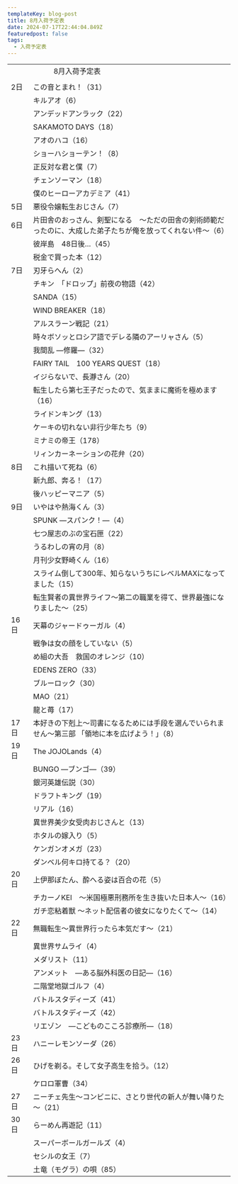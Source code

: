 ```yaml
---
templateKey: blog-post
title: 8月入荷予定表
date: 2024-07-17T22:44:04.849Z
featuredpost: false
tags:
  - 入荷予定表
---
```



<!--\[if !mso]>
<style>
v\:* {behavior:url(#default#VML);}
o\:* {behavior:url(#default#VML);}
x\:* {behavior:url(#default#VML);}
.shape {behavior:url(#default#VML);}
</style>
<!\[endif]-->

|                        |                                                         |
| ---------------------- | ------------------------------------------------------- |
| <!--StartFragment-->　　 | 　       8月入荷予定表                                         |
|                        |                                                         |
| 2日                     | この音とまれ！（31）                                             |
| 　                      | キルアオ（6）                                                 |
| 　                      | アンデッドアンラック（22）                                          |
| 　                      | SAKAMOTO DAYS（18）                                       |
| 　                      | アオのハコ（16）                                               |
| 　                      | ショーハショーテン！（8）                                           |
| 　                      | 正反対な君と僕（7）                                              |
| 　                      | チェンソーマン（18）                                             |
| 　                      | 僕のヒーローアカデミア（41）                                         |
| 5日                     | 悪役令嬢転生おじさん（7）                                           |
| 6日                     | 片田舎のおっさん、剣聖になる　～ただの田舎の剣術師範だったのに、大成した弟子たちが俺を放ってくれない件～（6） |
| 　                      | 彼岸島　48日後…（45）                                           |
| 　                      | 税金で買った本（12）                                             |
| 7日                     | 刃牙らへん（2）                                                |
| 　                      | チキン　「ドロップ」前夜の物語（42）                                     |
| 　                      | SANDA（15）                                               |
| 　                      | WIND BREAKER（18）                                        |
| 　                      | アルスラーン戦記（21）                                            |
| 　                      | 時々ボソッとロシア語でデレる隣のアーリャさん（5）                               |
| 　                      | 我間乱 ―修羅―（32）                                            |
| 　                      | FAIRY TAIL　100 YEARS QUEST（18）                          |
| 　                      | イジらないで、長瀞さん（20）                                         |
| 　                      | 転生したら第七王子だったので、気ままに魔術を極めます（16）                          |
| 　                      | ライドンキング（13）                                             |
| 　                      | ケーキの切れない非行少年たち（9）                                       |
| 　                      | ミナミの帝王（178）                                             |
| 　                      | リィンカーネーションの花弁（20）                                       |
| 8日                     | これ描いて死ね（6）                                              |
| 　                      | 新九郎、奔る！（17）                                             |
| 　                      | 後ハッピーマニア（5）                                             |
| 9日                     | いやはや熱海くん（3）                                             |
| 　                      | SPUNK ―スパンク！―（4）                                        |
| 　                      | 七つ屋志のぶの宝石匣（22）                                          |
| 　                      | うるわしの宵の月（8）                                             |
| 　                      | 月刊少女野崎くん（16）                                            |
| 　                      | スライム倒して300年、知らないうちにレベルMAXになってました（15）                    |
| 　                      | 転生賢者の異世界ライフ～第二の職業を得て、世界最強になりました～（25）                    |
| 16日                    | 天幕のジャードゥーガル（4）                                          |
| 　                      | 戦争は女の顔をしていない（5）                                         |
| 　                      | め組の大吾　救国のオレンジ（10）                                       |
| 　                      | EDENS ZERO（33）                                          |
| 　                      | ブルーロック（30）                                              |
| 　                      | MAO（21）                                                 |
| 　                      | 龍と苺（17）                                                 |
| 17日                    | 本好きの下剋上～司書になるためには手段を選んでいられません～第三部 「領地に本を広げよう！」（8）       |
| 19日                    | The JOJOLands（4）                                        |
| 　                      | BUNGO ―ブンゴ―（39）                                         |
| 　                      | 銀河英雄伝説（30）                                              |
| 　                      | ドラフトキング（19）                                             |
| 　                      | リアル（16）                                                 |
| 　                      | 異世界美少女受肉おじさんと（13）                                       |
| 　                      | ホタルの嫁入り（5）                                              |
| 　                      | ケンガンオメガ（23）                                             |
| 　                      | ダンベル何キロ持てる？（20）                                         |
| 20日                    | 上伊那ぼたん、酔へる姿は百合の花（5）                                     |
| 　                      | チカーノKEI　～米国極悪刑務所を生き抜いた日本人～（16）                          |
| 　                      | ガチ恋粘着獣 ～ネット配信者の彼女になりたくて～（14）                            |
| 22日                    | 無職転生～異世界行ったら本気だす～（21）                                   |
| 　                      | 異世界サムライ（4）                                              |
| 　                      | メダリスト（11）                                               |
| 　                      | アンメット　―ある脳外科医の日記―（16）                                   |
| 　                      | 二階堂地獄ゴルフ（4）                                             |
| 　                      | バトルスタディーズ（41）                                           |
| 　                      | バトルスタディーズ（42）                                           |
| 　                      | リエゾン　―こどものこころ診療所―（18）                                   |
| 23日                    | ハニーレモンソーダ（26）                                           |
| 26日                    | ひげを剃る。そして女子高生を拾う。（12）                                   |
| 　                      | ケロロ軍曹（34）                                               |
| 27日                    | ニーチェ先生～コンビニに、さとり世代の新人が舞い降りた～（21）                        |
| 30日                    | らーめん再遊記（11）                                             |
| 　                      | スーパーボールガールズ（4）                                          |
| 　                      | セシルの女王（7）                                               |
| 　                      | 土竜（モグラ）の唄（85）<!--EndFragment-->                         |